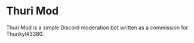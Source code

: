 # Thuri Mod

Thuri Mod is a simple Discord moderation bot written as a commission for
Thurikyl#3380.